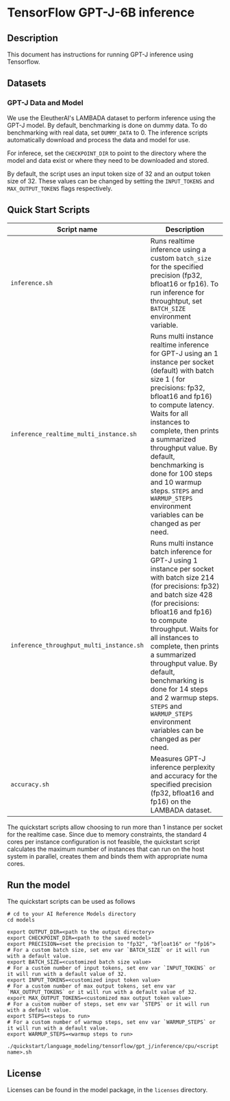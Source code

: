 <!--- 0. Title -->
# TensorFlow GPT-J-6B inference

<!-- 10. Description -->
## Description

This document has instructions for running GPT-J inference using Tensorflow.

<!--- 30. Datasets -->
## Datasets

### GPT-J Data and Model

We use the EleutherAI's LAMBADA dataset to perform inference using the GPT-J model. By default, benchmarking is done on dummy data. To do benchmarking with real data, set `DUMMY_DATA` to 0. The inference scripts automatically download and process the data and model for use.

For inferece, set the `CHECKPOINT_DIR` to point to the directory where the model and data exist or where they need to be downloaded and stored.

By default, the script uses an input token size of 32 and an output token size of 32. These values can be changed by setting the `INPUT_TOKENS` and `MAX_OUTPUT_TOKENS` flags respectively. 

<!--- 40. Quick Start Scripts -->
## Quick Start Scripts

| Script name | Description |
|-------------|-------------|
| `inference.sh` | Runs realtime inference using a custom `batch_size` for the specified precision (fp32, bfloat16 or fp16). To run inference for throughtput, set `BATCH_SIZE` environment variable. |
| `inference_realtime_multi_instance.sh` | Runs multi instance realtime inference for GPT-J using an 1 instance per socket (default) with batch size 1 ( for precisions: fp32, bfloat16 and fp16) to compute latency. Waits for all instances to complete, then prints a summarized throughput value. By default, benchmarking is done for 100 steps and 10 warmup steps. `STEPS` and `WARMUP_STEPS` environment variables can be changed as per need. |
| `inference_throughput_multi_instance.sh` | Runs multi instance batch inference for GPT-J using 1 instance per socket with batch size 214 (for precisions: fp32) and batch size 428 (for precisions: bfloat16 and fp16) to compute throughput. Waits for all instances to complete, then prints a summarized throughput value. By default, benchmarking is done for 14 steps and 2 warmup steps. `STEPS` and `WARMUP_STEPS` environment variables can be changed as per need. |
| `accuracy.sh` | Measures GPT-J inference perplexity and accuracy for the specified precision (fp32, bfloat16 and fp16) on the LAMBADA dataset. |

The quickstart scripts allow choosing to run more than 1 instance per socket for the realtime case. Since due to memory constraints, the standard 4 cores per instance configuration is not feasible, the quickstart script calculates the maximum number of instances that can run on the host system in parallel, creates them and binds them with appropriate numa cores.

## Run the model

The quickstart scripts can be used as follows

```
# cd to your AI Reference Models directory
cd models

export OUTPUT_DIR=<path to the output directory>
export CHECKPOINT_DIR=<path to the saved model>
export PRECISION=<set the precision to "fp32", "bfloat16" or "fp16">
# For a custom batch size, set env var `BATCH_SIZE` or it will run with a default value.
export BATCH_SIZE=<customized batch size value>
# For a custom number of input tokens, set env var `INPUT_TOKENS` or it will run with a default value of 32.
export INPUT_TOKENS=<customized input token value>
# For a custom number of max output tokens, set env var `MAX_OUTPUT_TOKENS` or it will run with a default value of 32.
export MAX_OUTPUT_TOKENS=<customized max output token value>
# For a custom number of steps, set env var `STEPS` or it will run with a default value.
export STEPS=<steps to run>
# For a custom number of warmup steps, set env var `WARMUP_STEPS` or it will run with a default value.
export WARMUP_STEPS=<warmup steps to run>

./quickstart/language_modeling/tensorflow/gpt_j/inference/cpu/<script name>.sh
```

## License

Licenses can be found in the model package, in the `licenses` directory.

